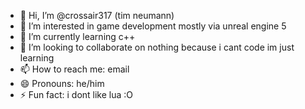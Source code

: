 - 👋 Hi, I’m @crossair317 (tim neumann)
- 👀 I’m interested in game development mostly via unreal engine 5
- 🌱 I’m currently learning c++
- 💞️ I’m looking to collaborate on nothing because i cant code im just learning
- 📫 How to reach me: email
- 😄 Pronouns: he/him
- ⚡ Fun fact: i dont like lua :O

<!---
crossair317/crossair317 is a ✨ special ✨ repository because its `README.md` (this file) appears on your GitHub profile.
You can click the Preview link to take a look at your changes.
--->
